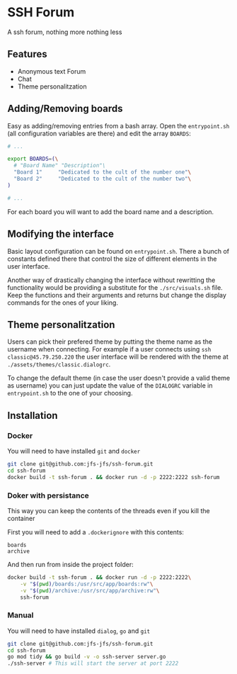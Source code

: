 # SSH Forum
A ssh forum, nothing more nothing less

## Features
- Anonymous text Forum
- Chat
- Theme personalitzation

## Adding/Removing boards
Easy as adding/removing entries from a bash array.
Open the `entrypoint.sh` (all configuration variables are there) and edit the array `BOARDS`:
```bash
# ...

export BOARDS=(\
  # "Board Name" "Description"\
  "Board 1"     "Dedicated to the cult of the number one"\
  "Board 2"     "Dedicated to the cult of the number two"\
)

# ...
```
For each board you will want to add the board name and a description.

## Modifying the interface
Basic layout configuration can be found on `entrypoint.sh`. There a bunch of constants defined there that control the size of different elements in the user interface.

Another way of drastically changing the interface without rewritting the functionality would be providing a substitute for the `./src/visuals.sh` file. Keep the functions and their arguments and returns but change the display commands for the ones of your liking.

## Theme personalitzation
Users can pick their prefered theme by putting the theme name as the username when connecting.
For example if a user connects using `ssh classic@45.79.250.220` the user interface will be rendered with the theme at `./assets/themes/classic.dialogrc`.

To change the default theme (in case the user doesn't provide a valid theme as username) you can just update the value of the `DIALOGRC` variable in `entrypoint.sh` to the one of your choosing.

## Installation
### Docker
You will need to have installed `git` and `docker`
```bash
git clone git@github.com:jfs-jfs/ssh-forum.git
cd ssh-forum
docker build -t ssh-forum . && docker run -d -p 2222:2222 ssh-forum
```

### Doker with persistance
This way you can keep the contents of the threads even if you kill the container

First you will need to add a `.dockerignore` with this contents:
```text
boards
archive
```

And then run from inside the project folder:
```bash
docker build -t ssh-forum . && docker run -d -p 2222:2222\
    -v "$(pwd)/boards:/usr/src/app/boards:rw"\
    -v "$(pwd)/archive:/usr/src/app/archive:rw"\
    ssh-forum
```

### Manual
You will need to have installed `dialog`, `go` and `git`
```bash
git clone git@github.com:jfs-jfs/ssh-forum.git
cd ssh-forum
go mod tidy && go build -v -o ssh-server server.go
./ssh-server # This will start the server at port 2222
```
